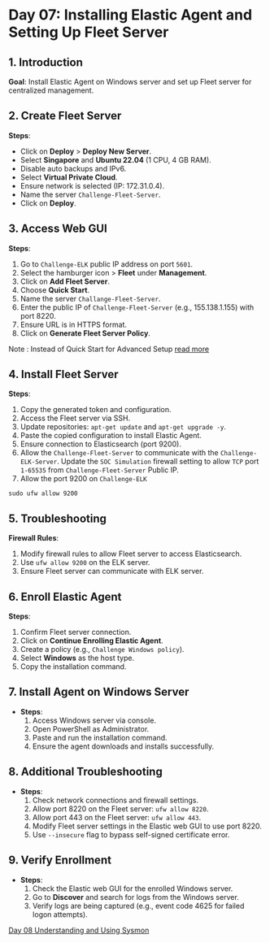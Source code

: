 # Day 07: Installing Elastic Agent and Setting Up Fleet Server

## 1. Introduction

**Goal**: Install Elastic Agent on Windows server and set up Fleet server for centralized management.
## 2. Create Fleet Server

**Steps**:

- Click on **Deploy** > **Deploy New Server**.
- Select **Singapore** and **Ubuntu 22.04** (1 CPU, 4 GB RAM).
- Disable auto backups and IPv6.
- Select **Virtual Private Cloud**.
- Ensure network is selected (IP: 172.31.0.4).
- Name the server `Challenge-Fleet-Server`.
- Click on **Deploy**.

## 3. Access Web GUI

**Steps**:

 1. Go to `Challenge-ELK` public IP address on port `5601`.
 2. Select the hamburger icon > **Fleet** under **Management**.
 3. Click on **Add Fleet Server**.
 4. Choose **Quick Start**.
 5. Name the server `Challange-Fleet-Server`.
 6. Enter the public IP of `Challenge-Fleet-Server` (e.g., 155.138.1.155) with port 8220.
 7. Ensure URL is in HTTPS format.
 8. Click on **Generate Fleet Server Policy**.

Note : Instead of Quick Start for Advanced Setup [read more](https://www.leveleffect.com/blog/home-lab-ingesting-data-with-agent-and-fleet)

## 4. Install Fleet Server

**Steps**:

1. Copy the generated token and configuration.
2. Access the Fleet server via SSH.
3. Update repositories: `apt-get update` and `apt-get upgrade -y`.
4. Paste the copied configuration to install Elastic Agent.
5. Ensure connection to Elasticsearch (port 9200). 
6. Allow the `Challenge-Fleet-Server` to communicate with the `Challenge-ELK-Server`. Update the `SOC Simulation` firewall setting to allow `TCP` port `1-65535` from `Challenge-Fleet-Server` Public IP.
7. Allow the port 9200 on `Challenge-ELK`
 
```
sudo ufw allow 9200
```

## 5. Troubleshooting

**Firewall Rules**:

   1. Modify firewall rules to allow Fleet server to access Elasticsearch.
   2. Use `ufw allow 9200` on the ELK server.
   3. Ensure Fleet server can communicate with ELK server.

## 6. Enroll Elastic Agent

**Steps**:

   1. Confirm Fleet server connection.
   2. Click on **Continue Enrolling Elastic Agent**.
   3. Create a policy (e.g., `Challenge Windows policy`).
   4. Select **Windows** as the host type.
   5. Copy the installation command.

## 7. Install Agent on Windows Server

- **Steps**:
    1. Access Windows server via console.
    2. Open PowerShell as Administrator.
    3. Paste and run the installation command.
    4. Ensure the agent downloads and installs successfully.

## 8. Additional Troubleshooting

- **Steps**:
    1. Check network connections and firewall settings.
    2. Allow port 8220 on the Fleet server: `ufw allow 8220`.
    3. Allow port 443 on the Fleet server: `ufw allow 443`.
    4. Modify Fleet server settings in the Elastic web GUI to use port 8220.
    5. Use `--insecure` flag to bypass self-signed certificate error.

## 9. Verify Enrollment

- **Steps**:
    1. Check the Elastic web GUI for the enrolled Windows server.
    2. Go to **Discover** and search for logs from the Windows server.
    3. Verify logs are being captured (e.g., event code 4625 for failed logon attempts).

[Day 08 Understanding and Using Sysmon](Day%2008%20Understanding%20and%20Using%20Sysmon.md)
